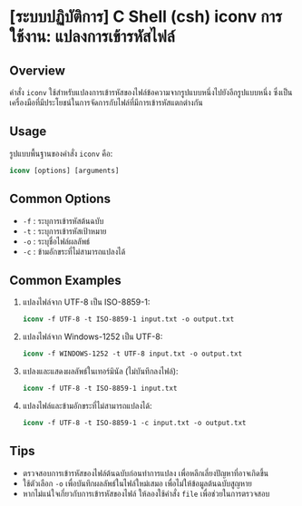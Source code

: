 # [ระบบปฏิบัติการ] C Shell (csh) iconv การใช้งาน: แปลงการเข้ารหัสไฟล์

## Overview
คำสั่ง `iconv` ใช้สำหรับแปลงการเข้ารหัสของไฟล์ข้อความจากรูปแบบหนึ่งไปยังอีกรูปแบบหนึ่ง ซึ่งเป็นเครื่องมือที่มีประโยชน์ในการจัดการกับไฟล์ที่มีการเข้ารหัสแตกต่างกัน

## Usage
รูปแบบพื้นฐานของคำสั่ง `iconv` คือ:

```csh
iconv [options] [arguments]
```

## Common Options
- `-f` : ระบุการเข้ารหัสต้นฉบับ
- `-t` : ระบุการเข้ารหัสเป้าหมาย
- `-o` : ระบุชื่อไฟล์ผลลัพธ์
- `-c` : ข้ามอักขระที่ไม่สามารถแปลงได้

## Common Examples
1. แปลงไฟล์จาก UTF-8 เป็น ISO-8859-1:
   ```csh
   iconv -f UTF-8 -t ISO-8859-1 input.txt -o output.txt
   ```

2. แปลงไฟล์จาก Windows-1252 เป็น UTF-8:
   ```csh
   iconv -f WINDOWS-1252 -t UTF-8 input.txt -o output.txt
   ```

3. แปลงและแสดงผลลัพธ์ในเทอร์มินัล (ไม่บันทึกลงไฟล์):
   ```csh
   iconv -f UTF-8 -t ISO-8859-1 input.txt
   ```

4. แปลงไฟล์และข้ามอักขระที่ไม่สามารถแปลงได้:
   ```csh
   iconv -f UTF-8 -t ISO-8859-1 -c input.txt -o output.txt
   ```

## Tips
- ตรวจสอบการเข้ารหัสของไฟล์ต้นฉบับก่อนทำการแปลง เพื่อหลีกเลี่ยงปัญหาที่อาจเกิดขึ้น
- ใช้ตัวเลือก `-o` เพื่อบันทึกผลลัพธ์ในไฟล์ใหม่เสมอ เพื่อไม่ให้ข้อมูลต้นฉบับสูญหาย
- หากไม่แน่ใจเกี่ยวกับการเข้ารหัสของไฟล์ ให้ลองใช้คำสั่ง `file` เพื่อช่วยในการตรวจสอบ